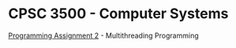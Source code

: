# CPSC 3500 - Computer Systems

[Programming Assignment 2](https://github.com/ngocdai94/C-Projects/blob/master/Multithreaded%20Programming/Programming%20Assignment%202.pdf) - Multithreading Programming
